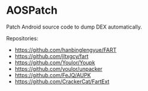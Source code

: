 # AOSPatch

Patch Android source code to dump DEX automatically.

Repositories:
- https://github.com/hanbinglengyue/FART
- https://github.com/jltxgcy/fart
- https://github.com/Youlor/Youpk
- https://github.com/youlor/unpacker
- https://github.com/FeJQ/AUPK
- https://github.com/CrackerCat/FartExt
